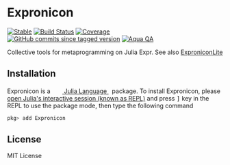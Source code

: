 # Expronicon

[![Stable](https://img.shields.io/badge/docs-blue.svg)](https://Roger-luo.github.io/Expronicon.jl)
[![Build Status](https://github.com/Roger-luo/Expronicon.jl/workflows/CI/badge.svg)](https://github.com/Roger-luo/Expronicon.jl/actions)
[![Coverage](https://codecov.io/gh/Roger-luo/Expronicon.jl/branch/master/graph/badge.svg)](https://codecov.io/gh/Roger-luo/Expronicon.jl)
[![GitHub commits since tagged version](https://img.shields.io/github/commits-since/Roger-luo/Expronicon.jl/v0.7.6.svg)](https://Roger-luo.github.io/Expronicon.jl)
[![Aqua QA](https://img.shields.io/badge/Aqua.jl-%F0%9F%8C%A2-aqua.svg)](https://github.com/JuliaTesting/Aqua.jl)

Collective tools for metaprogramming on Julia Expr. See also [ExproniconLite](https://github.com/Roger-luo/ExproniconLite.jl)

## Installation

<p>
Expronicon is a &nbsp;
    <a href="https://julialang.org">
        <img src="https://raw.githubusercontent.com/JuliaLang/julia-logo-graphics/master/images/julia.ico" width="16em">
        Julia Language
    </a>
    &nbsp; package. To install Expronicon,
    please <a href="https://docs.julialang.org/en/v1/manual/getting-started/">open
    Julia's interactive session (known as REPL)</a> and press <kbd>]</kbd> key in the REPL to use the package mode, then type the following command
</p>

```julia
pkg> add Expronicon
```

## License

MIT License
